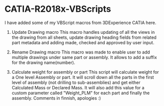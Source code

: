 # CATIA-R2018x-VBScripts
I have added some of my VBScript macros from 3DExperience CATIA here.

1. Update Drawing macro
  This macro handles updating of all the views in the drawing from all sheets, update drawing heading fields from related part metadata and adding made, checked and approved by user input.
  
  
2. Rename Drawing macro
  This macro was made to enable user to add multiple drawings under same part or assembly. It allows to add a suffix for the drawing name(number).
  
3. Calculate weight for assembly or part
  This script will calculate weight for a One level Assembly or part. It will scroll down all the parts in the first level of assembly (not drilling to sub-assemblies) and get either Calculated Mass or Declared Mass. It will also add this value for a custom parameter called "Weight_PLM" for each part and finally the assembly. Comments in finnish, apologies :)
